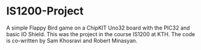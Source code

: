 # IS1200-Project

A simple Flappy Bird game on a ChipKIT Uno32 board with the PIC32 and basic IO Shield. This was the project in the course IS1200 at KTH. The code is co-written by Sam Khosravi and Robert Minasyan.
